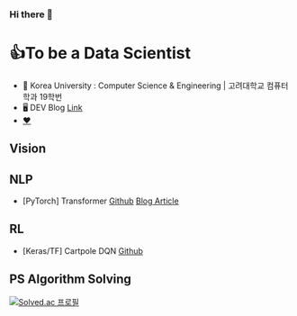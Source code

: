 ### Hi there 👋


<!-- **loggerJK/loggerJK** is a ✨ _special_ ✨ repository because its `README.md` (this file) appears on your GitHub profile. -->

<!-- Here are some ideas to get you started: -->

# 👍To be a Data Scientist
- 🐯 Korea University : Computer Science & Engineering | 고려대학교 컴퓨터학과 19학번
- 🖥️ DEV Blog [Link](http://loggerJK.github.io)
- [❤️](https://github.com/daisyHyeseul)

## Vision

## NLP
- [PyTorch] Transformer [Github](https://github.com/loggerJK/transformer-implementation) [Blog Article](https://loggerjk.github.io/pytorch/Transformer/)

## RL
- [Keras/TF] Cartpole DQN [Github](https://github.com/loggerJK/cartpole_DQN)

## PS Algorithm Solving

[![Solved.ac 프로필](http://mazassumnida.wtf/api/generate_badge?boj=jiwon7258)](https://solved.ac/jiwon7258)
